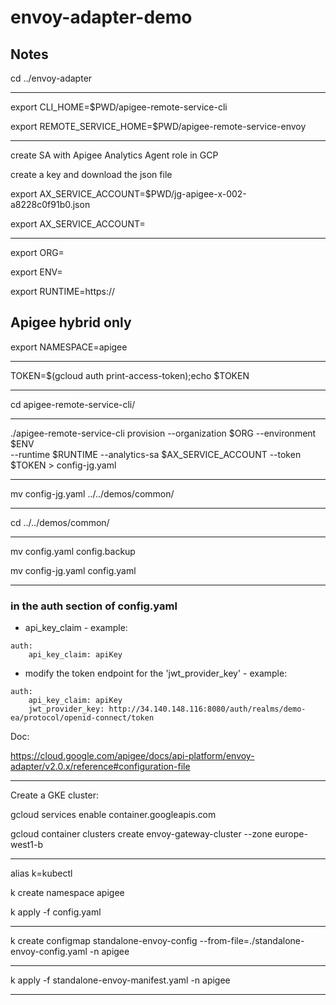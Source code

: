 # envoy-adapter-demo

## Notes

cd ../envoy-adapter

---

export CLI_HOME=$PWD/apigee-remote-service-cli

export REMOTE_SERVICE_HOME=$PWD/apigee-remote-service-envoy

---

create SA with Apigee Analytics Agent role in GCP

create a key and download the json file

export AX_SERVICE_ACCOUNT=$PWD/jg-apigee-x-002-a8228c0f91b0.json

export AX_SERVICE_ACCOUNT=<your-service-account-with-apigee-ax-agent-role>

---

export ORG=<your-apigeex-org>

export ENV=<your-apigeex-env>

export RUNTIME=https://<your-apigeex-hostname>

## Apigee hybrid only

export NAMESPACE=apigee 

---

TOKEN=$(gcloud auth print-access-token);echo $TOKEN

---

cd apigee-remote-service-cli/

---

./apigee-remote-service-cli provision --organization $ORG --environment $ENV \
     --runtime $RUNTIME --analytics-sa $AX_SERVICE_ACCOUNT --token $TOKEN > config-jg.yaml

---

mv config-jg.yaml ../../demos/common/

---

cd ../../demos/common/

---

mv config.yaml config.backup

mv config-jg.yaml config.yaml

---

### in the auth section of config.yaml

+ api_key_claim - example:

```
auth:
    api_key_claim: apiKey
```

+ modify the token endpoint for the 'jwt_provider_key' - example:

```
auth:
    api_key_claim: apiKey
    jwt_provider_key: http://34.140.148.116:8080/auth/realms/demo-ea/protocol/openid-connect/token
```

Doc:

https://cloud.google.com/apigee/docs/api-platform/envoy-adapter/v2.0.x/reference#configuration-file

---

Create a GKE cluster:

gcloud services enable container.googleapis.com

gcloud container clusters create envoy-gateway-cluster --zone europe-west1-b

---

alias k=kubectl

k create namespace apigee

k apply -f config.yaml

---

k create configmap standalone-envoy-config --from-file=./standalone-envoy-config.yaml -n apigee

---

k apply -f standalone-envoy-manifest.yaml -n apigee

---
